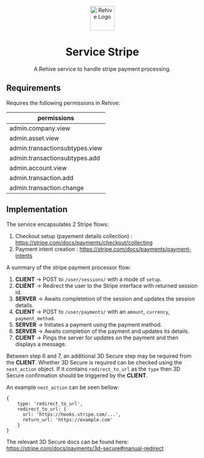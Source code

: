 <p align="center">
  <img width="64" src="https://avatars2.githubusercontent.com/u/22204821?s=200&v=4" alt="Rehive Logo">
  <h1 align="center">Service Stripe</h1>
  <p align="center">A Rehive service to handle stripe payment processing.</p>
</p>

## Requirements

Requires the following permissions in Rehive:

permissions |
---|
admin.company.view |
admin.asset.view |
admin.transactionsubtypes.view |
admin.transactionsubtypes.add |
admin.account.view |
admin.transaction.add |
admin.transaction.change |

## Implementation

The service encapsulates 2 Stripe flows:

1. Checkout setup (payement details collection) : https://stripe.com/docs/payments/checkout/collecting
2. Payment intent creation : https://stripe.com/docs/payments/payment-intents

A summary of the stripe payment processor flow:

1. **CLIENT** -> POST to `/user/sessions/` with a mode of `setup`.
2. **CLIENT** -> Redirect the user to the Stripe interface with returned session id.
3. **SERVER** -> Awaits completetion of the session and updates the session details.
4. **CLIENT** -> POST to `/user/payments/` with an `amount`, `currency`, `payment_method`.
5. **SERVER** -> Initiates a payment using the payment method.
6. **SERVER** -> Awaits completion of the payment and updates its details.
7. **CLIENT** -> Pings the server for updates on the payment and then displays a message.

Between step 6 and 7, an additional 3D Secure step may be required from the **CLIENT**. Whether 3D Secure is required can be checked using the `next_action` object. If it contains `redirect_to_url` as the `type` then 3D Secure confirmation should be triggered by the **CLIENT**.

An example `next_action` can be seen bellow:

```
{
    type: 'redirect_to_url',
    redirect_to_url: {
      url: 'https://hooks.stripe.com/...',
      return_url: 'https://example.com'
    }
}
```

The relevant 3D Secure docs can be found here: https://stripe.com/docs/payments/3d-secure#manual-redirect
